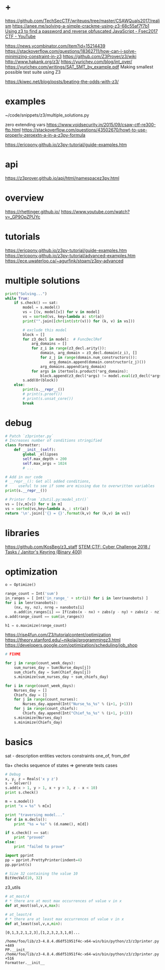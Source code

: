 # +

https://github.com/TechSecCTF/writeups/tree/master/CSAWQuals2017/realism
https://anee.me/solving-a-simple-crackme-using-z3-68c55af7f7b1
[Using z3 to find a password and reverse obfuscated JavaScript \- Fsec2017 CTF \- YouTube](https://www.youtube.com/watch?v=TpdDq56KH1I)

https://news.ycombinator.com/item?id=15214439
https://stackoverflow.com/questions/18362711/how-can-i-solve-minimizing-constraint-in-z3
https://github.com/Z3Prover/z3/wiki
http://www.hakank.org/z3/
https://yurichev.com/blog/int_over/
https://yurichev.com/writings/SAT_SMT_by_example.pdf
    Making smallest possible test suite using Z3

https://kiwec.net/blog/posts/beating-the-odds-with-z3/

# examples

~/code/snippets/z3/multiple_solutions.py

zero extending vars
    https://www.voidsecurity.in/2015/09/csaw-ctf-re300-ftp.html
    https://stackoverflow.com/questions/43502670/howt-to-use-properly-zeroextn-a-in-a-z3py-formula

https://ericpony.github.io/z3py-tutorial/guide-examples.htm

# api

https://z3prover.github.io/api/html/namespacez3py.html

# overview

https://rhettinger.github.io/
    https://www.youtube.com/watch?v=_GP9OpZPUYc

# tutorials

https://ericpony.github.io/z3py-tutorial/guide-examples.htm
https://ericpony.github.io/z3py-tutorial/advanced-examples.htm
https://ece.uwaterloo.ca/~agurfink/stqam/z3py-advanced

# multiple solutions

```python
print("Solving...")
while True:
    if s.check() == sat:
        model = s.model()
        vs = [(v, model[v]) for v in model]
        vs = sorted(vs, key=lambda a: str(a))
        print("".join([chr(int(str(v))) for (k, v) in vs]))

        # exclude this model
        block = []
        for z3_decl in model:  # FuncDeclRef
            arg_domains = []
            for z_i in range(z3_decl.arity()):
                domain, arg_domain = z3_decl.domain(z_i), []
                for z_j in range(domain.num_constructors()):
                    arg_domain.append(domain.constructor(z_j)())
                arg_domains.append(arg_domain)
            for args in itertools.product(*arg_domains):
                block.append(z3_decl(*args) != model.eval(z3_decl(*args)))
        s.add(Or(block))
    else:
        print(s.__repr__())
        # print(s.proof())
        # print(s.unsat_core())
        break
```

# debug 

```python
# Patch `z3printer.py`
# Increases number of conditions stringified
class Formatter:
    def __init__(self):
        global _ellipses
        self.max_depth = 200
        self.max_args = 1024
        # ...

# Add in our code
# __repr__(): Get all added conditions,
#     useful to see if some are missing due to overwritten variables
print(s.__repr__())

# Printer from `z3util.py:model_str()`
vs = [(v,m[v]) for v in m]
vs = sorted(vs,key=lambda a,_: str(a))
return '\n'.join(['{} = {}'.format(k,v) for (k,v) in vs])
```

# libraries

https://github.com/KosBeg/z3_staff
    [STEM CTF: Cyber Challenge 2018 / Tasks / Janitor's Keyring (Binary 400)](https://ctftime.org/writeup/9875)

# optimization

```python
o = Optimize()

range_count = Int('sum')
in_ranges = [ Int('in_range_' + str(i)) for i in lenr(nanobots) ]
for i in lenr(nanobots):
    (nx, ny, nz), nrng = nanobots[i]
    o.add(in_ranges[i] == If(zabs(x - nx) + zabs(y - ny) + zabs(z - nz) <= nrng, 1, 0))
o.add(range_count == sum(in_ranges))

h1 = o.maximize(range_count)
```

https://rise4fun.com/Z3/tutorialcontent/optimization
https://theory.stanford.edu/~nikolaj/programmingz3.html
https://developers.google.com/optimization/scheduling/job_shop

```python
# FIXME

for j in range(count_week_days):
    sum_nurses_day = Sum(Nurse_days[j])
    sum_chiefs_day = Sum(Chief_days[j])
    s.minimize(sum_nurses_day + sum_chiefs_day)

for i in range(count_week_days):
    Nurses_day = []
    Chiefs_day = []
    for j in range(count_nurses):
        Nurses_day.append(Int("Nurse_%s_%s" % (i+1, j+1)))
    for j in range(count_chiefs):
        Chiefs_day.append(Int("Chief_%s_%s" % (i+1, j+1)))
    s.minimize(Nurses_day)
    s.minimize(Chiefs_day)
```

# basics

sat - description
    entities
        vectors
    constraints
        one_of, from_dnf

tla+
    checks sequence of states
    => generate tests cases

```python
# Debug
x, y, z = Reals('x y z')
s = Solver()
s.add(x > 1, y > 1, x + y > 3, z - x < 10)
print s.check()

m = s.model()
print "x = %s" % m[x]

print "traversing model..."
for d in m.decls():
    print "%s = %s" % (d.name(), m[d])

if s.check() == sat:
    print "proved"
else:
    print "failed to prove"

import pprint
pp = pprint.PrettyPrinter(indent=4)
pp.pprint(s)

# Size 32 containing the value 10
BitVecVal(10, 32)
```

z3_utils
```python
# at_most/4
# * there are at most max occurrences of value v in x
def at_most(sol,v,x,max):

# at_least/4
# * there are at least max occurrences of value v in x
def at_least(sol,v,x,min):
```

```
[0,1,3,2,1,2,3],[1,2,3,2,3,1,0]...

/home/foo/lib/z3-4.8.4.d6df51951f4c-x64-win/bin/python/z3/z3printer.py +449
PP.__init__
/home/foo/lib/z3-4.8.4.d6df51951f4c-x64-win/bin/python/z3/z3printer.py +516
Formatter.__init__
```
